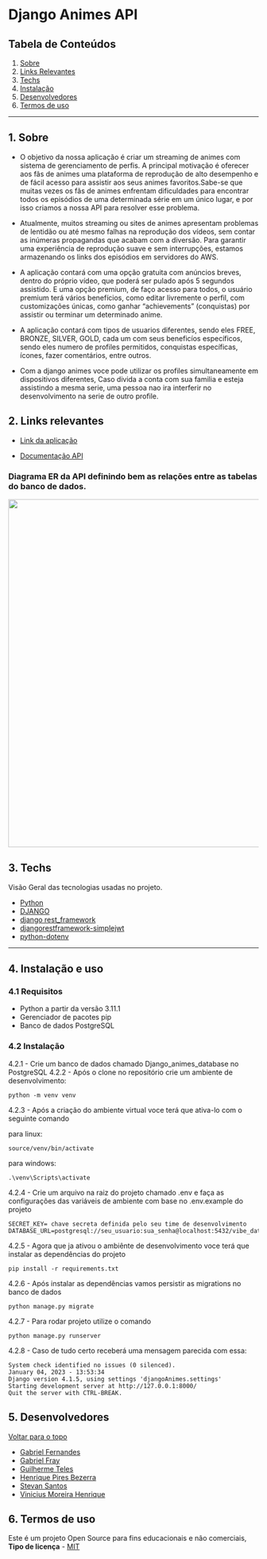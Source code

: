 # Django Animes API

## Tabela de Conteúdos

1. [Sobre](#sobre)
2. [Links Relevantes](#links)
3. [Techs](#techs)
4. [Instalação](#install)
5. [Desenvolvedores](#devs)
6. [Termos de uso](#terms)

---

<a name="sobre"></a>

## 1. Sobre

- O objetivo da nossa aplicação é criar um streaming de animes com sistema de gerenciamento de perfis. A principal motivação é oferecer aos fãs de animes uma plataforma de reprodução de alto desempenho e de fácil acesso para assistir aos seus animes favoritos.Sabe-se que muitas vezes os fãs de animes enfrentam dificuldades para encontrar todos os episódios de uma determinada série em um único lugar, e por isso criamos a nossa API para resolver esse problema.

- Atualmente, muitos streaming ou sites de  animes apresentam problemas de lentidão ou até mesmo falhas na reprodução dos vídeos, sem contar as inúmeras propagandas que acabam com a diversão. Para garantir uma experiência de reprodução suave e sem interrupções, estamos armazenando os links dos episódios em servidores do AWS. 

- A aplicação contará com uma opção gratuita com anúncios breves, dentro do próprio vídeo, que poderá ser pulado após 5 segundos assistido. E uma opção premium, de faço acesso para todos, o usuário premium terá vários benefícios, como editar livremente o perfil, com customizações únicas, como ganhar “achievements” (conquistas) por assistir ou terminar um determinado anime.   

- A aplicação  contará com tipos de usuarios diferentes, sendo eles FREE, BRONZE, SILVER, GOLD, cada um com seus beneficíos específicos, sendo eles numero de profiles permitidos, conquistas específicas, ícones, fazer comentários, entre outros.

- Com a django animes voce pode utilizar  os profiles simultaneamente em dispositivos diferentes, Caso divida a conta com sua familia e esteja assistindo a mesma serie, uma pessoa nao ira interferir no desenvolvimento na serie de outro profile.


<a name="links"></a>

## 2. Links relevantes

- <a name="deploy-da-aplicação" href ="https://django-animes-b647.onrender.com/api/" target="_blank">Link da aplicação</a>

- <a name="documentação-api" href="https://django-animes-b647.onrender.com/api/docs/swagger-ui/" target="_blank">Documentação API</a>

 <h3> Diagrama ER da API definindo bem as relações entre as tabelas do banco de dados. </h3>

<img height="700" align="center" src="https://i.imgur.com/NQZFErQ.png"></img>

<a align="left" name="techs"></a>

## 3. Techs

Visão Geral das tecnologias usadas no projeto.

- [Python](https://docs.python.org/3/)
- [DJANGO](https://www.djangoproject.com/)
- [django rest_framework](https://www.django-rest-framework.org/)
- [djangorestframework-simplejwt](https://django-rest-framework-simplejwt.readthedocs.io/en/latest/)
- [python-dotenv](https://pypi.org/project/python-dotenv/)

---
<a align="left" name="techs"></a>

<a name="install"></a>

## 4. Instalação e uso

### 4.1 Requisitos

- Python a partir da versão 3.11.1
- Gerenciador de pacotes pip
- Banco de dados PostgreSQL

### 4.2 Instalação

 4.2.1 - Crie um banco de dados chamado Django_animes_database no PostgreSQL
 4.2.2 - Após o clone no repositório crie um ambiente de desenvolvimento:
 ```
 python -m venv venv
 ```
 
 4.2.3 - Após a criação do ambiente virtual voce terá que ativa-lo com o seguinte comando
 
 para linux:
 ```
 source/venv/bin/activate
 ```
 
 para windows:
 ```
 .\venv\Scripts\activate
 ```
 
 4.2.4 - Crie um arquivo na raiz do projeto chamado .env e faça as configurações das variáveis de ambiente com base no .env.example do projeto

```
SECRET_KEY= chave secreta definida pelo seu time de desenvolvimento
DATABASE_URL=postgresql://seu_usuario:sua_senha@localhost:5432/vibe_database
```

4.2.5 - Agora que ja ativou o ambiênte de desenvolvimento voce terá que instalar as dependências do projeto
```
pip install -r requirements.txt
```

4.2.6 - Após instalar as dependências vamos persistir as migrations no banco de dados
```
python manage.py migrate
```


4.2.7 - Para rodar projeto utilize o comando 
```
python manage.py runserver
``` 

4.2.8 - Caso de tudo certo receberá uma mensagem parecida com essa:

```
System check identified no issues (0 silenced).
January 04, 2023 - 13:53:34
Django version 4.1.5, using settings 'djangoAnimes.settings'
Starting development server at http://127.0.0.1:8000/
Quit the server with CTRL-BREAK.
```

<a name="devs"></a>

## 5. Desenvolvedores

[Voltar para o topo](#tabela-de-conteúdos)

- <a name="Gabriel-Fernandes" href="https://github.com/gabriellfernandes" target="_blank">Gabriel Fernandes</a>
- <a name="Gabriel-fray" href="https://www.linkedin.com/in/gabrielfray/" target="_blank">Gabriel Fray</a>
- <a name="Guilherme-teles" href="https://www.linkedin.com/in/guilherme-teles-103853235/" target="_blank">Guilherme Teles</a>
- <a name="Henrique-pires-Bezerra" href="https://www.linkedin.com/in/henrique-pires-bezerra/" target="_blank">Henrique Pires Bezerra</a>
- <a name="Stevan Santos" href="https://www.linkedin.com/in/stevansantos/" target="_blank">Stevan Santos</a>
- <a name="Vinicius-Moreira-Henrique" href="https://www.linkedin.com/in/vinicius-moreira-henrique/" target="_blank">Vinicius Moreira Henrique</a>

<a name="terms"></a>

## 6. Termos de uso

Este é um projeto Open Source para fins educacionais e não comerciais, **Tipo de licença** - <a name="mit" href="https://opensource.org/licenses/MIT" target="_blank">MIT</a>
